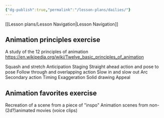 ```yaml
---
{"dg-publish":true,"permalink":"/lesson-plans/dailies/"}
---
```


[[Lesson plans/Lesson Navigation\|Lesson Navigation]]
## Animation principles exercise
A study of the 12 principles of animation
https://en.wikipedia.org/wiki/Twelve_basic_principles_of_animation

Squash and stretch
Anticipation
Staging
Straight ahead action and pose to pose
Follow through and overlapping action
Slow in and slow out
Arc
Secondary action
Timing
Exaggeration
Solid drawing
Appeal

## Animation favorites exercise
Recreation of a scene from a piece of "inspo"
Animation scenes from non-(2d?)animated movies (voice clips)